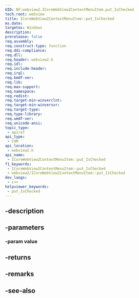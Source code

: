```yaml
---
UID: NF:webview2.ICoreWebView2ContextMenuItem.put_IsChecked
tech.root: webview
title: ICoreWebView2ContextMenuItem::put_IsChecked
ms.date: 
targetos: Windows
description: 
prerelease: false
req.assembly: 
req.construct-type: function
req.ddi-compliance: 
req.dll: 
req.header: webview2.h
req.idl: 
req.include-header: 
req.irql: 
req.kmdf-ver: 
req.lib: 
req.max-support: 
req.namespace: 
req.redist: 
req.target-min-winverclnt: 
req.target-min-winversvr: 
req.target-type: 
req.type-library: 
req.umdf-ver: 
req.unicode-ansi: 
topic_type:
 - apiref
api_type:
 - COM
api_location:
 - webview2.h
api_name:
 - ICoreWebView2ContextMenuItem::put_IsChecked
f1_keywords:
 - ICoreWebView2ContextMenuItem::put_IsChecked
 - webview2/ICoreWebView2ContextMenuItem::put_IsChecked
dev_langs:
 - c++
helpviewer_keywords:
 - put_IsChecked
---
```


## -description

## -parameters

### -param value

## -returns

## -remarks

## -see-also

